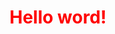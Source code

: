 <html>
  <head>
  </head>
  <body>
    <div align="center">
    <h1 style = "color:red;">Hello word!</h1>
  </div>
  </body>
</html>
